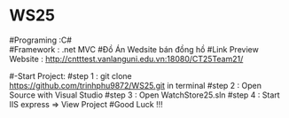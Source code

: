 # WS25 
#Programing :C#  
#Framework : .net MVC
#Đồ Án Wedsite bán đồng hồ
#Link Preview Website : http://cntttest.vanlanguni.edu.vn:18080/CT25Team21/


#-Start Project: 
#step 1 : git clone https://github.com/trinhphu9872/WS25.git in terminal
#step 2 : Open Source with Visual Studio 
#step 3 : Open WatchStore25.sln
#step 4 : Start IIS express => View Project 
#Good Luck !!!
